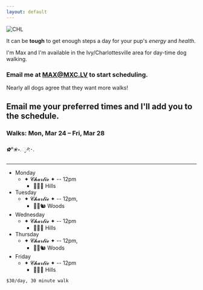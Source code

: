 ```yaml
---
layout: default
---
```


![CHL](https://dogwalks.mxc.lv/assets/img/chl.jpg)

It can be **tough** to get enough steps a day for your pup's _energy_ and _health_.

I'm Max and I'm available in the Ivy/Charlottesville area for day-time dog walking.

### Email me at [MAX@MXC.LV](mailto:max@mxc.lv) to start scheduling.

Nearly all dogs agree that they want more walks!

## Email me your preferred times and I'll add you to the schedule.


### Walks: Mon, Mar 24 – Fri, Mar 28 
*✿°❀⋆.ೃ࿔*:･.
* * *

- Monday
  - ✦ 𝓒𝓱𝓪𝓻𝓵𝓲𝓮 ✦ -- 12pm
    - 🌲🌿🐎 Hills
- Tuesday
  - ✦ 𝓒𝓱𝓪𝓻𝓵𝓲𝓮 ✦ -- 12pm,
    - 🦉🦇🐿 Woods
- Wednesday
  - ✦ 𝓒𝓱𝓪𝓻𝓵𝓲𝓮 ✦ -- 12pm
    - 🌲🌿🐎 Hills
- Thursday
  - ✦ 𝓒𝓱𝓪𝓻𝓵𝓲𝓮 ✦ -- 12pm,
    - 🦉🦇🐿 Woods
- Friday
  - ✦ 𝓒𝓱𝓪𝓻𝓵𝓲𝓮 ✦ -- 12pm
    - 🌲🌿🐎 Hills
   

```
$30/day, 30 minute walk
```
